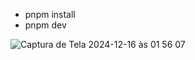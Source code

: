 - pnpm install
- pnpm dev

![Captura de Tela 2024-12-16 às 01 56 07](https://github.com/user-attachments/assets/6777e2cc-7af7-4e5f-86fe-f94e2d82a110)
